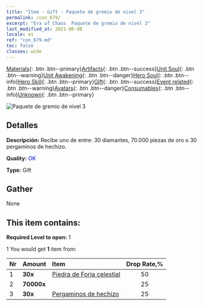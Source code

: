 ```yaml
---
title: "Item - Gift - Paquete de gremio de nivel 3"
permalink: /con_679/
excerpt: "Era of Chaos  Paquete de gremio de nivel 3"
last_modified_at: 2021-06-08
locale: es
ref: "con_679.md"
toc: false
classes: wide
---
```

 [Materials](/ItemsES/){: .btn .btn--primary}[Artifacts](/ItemsES/Artifacts/){: .btn .btn--success}[Unit Soul](/ItemsES/UnitSoul/){: .btn .btn--warning}[Unit Awakening](/ItemsES/UnitAwakening/){: .btn .btn--danger}[Hero Soul](/ItemsES/HeroSoul/){: .btn .btn--info}[Hero Skill](/ItemsES/HeroSkill/){: .btn .btn--primary}[Gift](/ItemsES/Gift/){: .btn .btn--success}[Event related](/ItemsES/Events/){: .btn .btn--warning}[Avatars](/ItemsES/Avatars/){: .btn .btn--danger}[Consumables](/ItemsES/Consumables/){: .btn .btn--info}[Unknown](/ItemsES/Unknown/){: .btn .btn--primary}

 ![Paquete de gremio de nivel 3](/images/t/i_50002.png)

## Detalles
 **Descripción:** Recibe uno de entre: 30 diamantes, 70.000 piezas de oro o 30 pergaminos de hechizo.

 **Quality:** <span style="color: #0000CD">OK</span>

 **Type:** Gift

## Gather

  None

## This item contains:

 **Required Level to open:** 1

 1 You would get **1** item  from:

  | Nr | Amount |     Item    | Drop Rate,% |
  |:---|:-------|:------------|:---------:|
  | 1 |  **30x** | [Piedra de Forja celestial](/ItemsES/art_188/) | 50 | 
  | 2 |  **70000x** | <i class="fas fa-coins"/> | 25 | 
  | 3 |  **30x** | [Pergaminos de hechizo](/ItemsES/con_694/) | 25 | 
